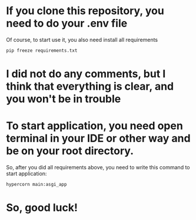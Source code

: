 # If you clone this repository, you need to do your .env file

Of course, to start use it, you also need install all requirements
```commandline
pip freeze requirements.txt
```

# I did not do any comments, but I think that everything is clear, and you won't be in trouble

# To start application, you need open terminal in your IDE or other way and be on your root directory.
So, after you did all requirements above, you need to write this command to start application:
```commandline
hypercorn main:asgi_app
```

# So, good luck!